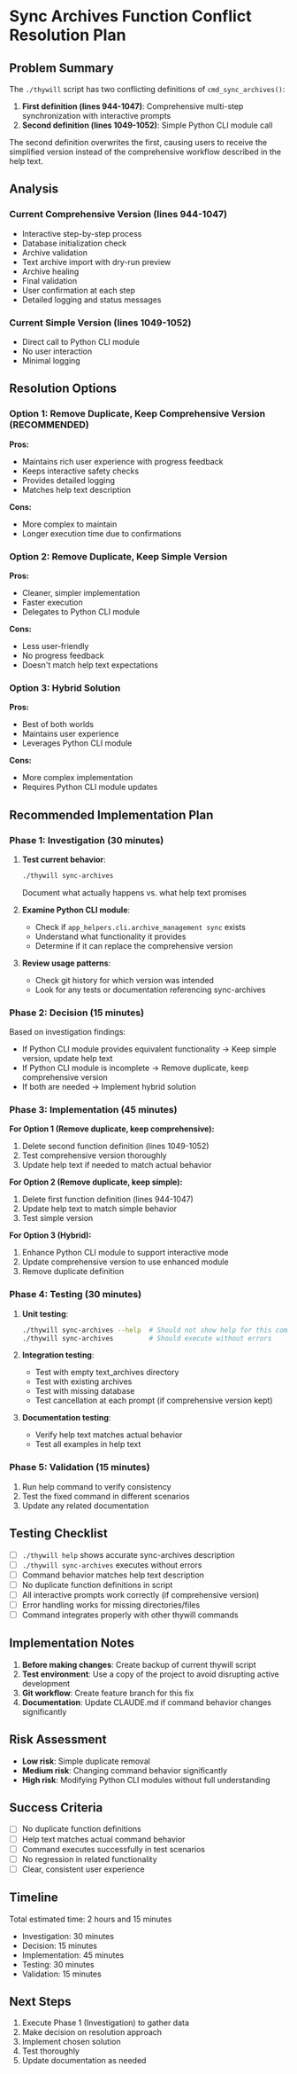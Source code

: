 # Sync Archives Function Conflict Resolution Plan

## Problem Summary

The `./thywill` script has two conflicting definitions of `cmd_sync_archives()`:

1. **First definition (lines 944-1047)**: Comprehensive multi-step synchronization with interactive prompts
2. **Second definition (lines 1049-1052)**: Simple Python CLI module call

The second definition overwrites the first, causing users to receive the simplified version instead of the comprehensive workflow described in the help text.

## Analysis

### Current Comprehensive Version (lines 944-1047)
- Interactive step-by-step process
- Database initialization check
- Archive validation
- Text archive import with dry-run preview
- Archive healing
- Final validation
- User confirmation at each step
- Detailed logging and status messages

### Current Simple Version (lines 1049-1052)
- Direct call to Python CLI module
- No user interaction
- Minimal logging

## Resolution Options

### Option 1: Remove Duplicate, Keep Comprehensive Version (RECOMMENDED)
**Pros:**
- Maintains rich user experience with progress feedback
- Keeps interactive safety checks
- Provides detailed logging
- Matches help text description

**Cons:**
- More complex to maintain
- Longer execution time due to confirmations

### Option 2: Remove Duplicate, Keep Simple Version
**Pros:**
- Cleaner, simpler implementation
- Faster execution
- Delegates to Python CLI module

**Cons:**
- Less user-friendly
- No progress feedback
- Doesn't match help text expectations

### Option 3: Hybrid Solution
**Pros:**
- Best of both worlds
- Maintains user experience
- Leverages Python CLI module

**Cons:**
- More complex implementation
- Requires Python CLI module updates

## Recommended Implementation Plan

### Phase 1: Investigation (30 minutes)
1. **Test current behavior**:
   ```bash
   ./thywill sync-archives
   ```
   Document what actually happens vs. what help text promises

2. **Examine Python CLI module**:
   - Check if `app_helpers.cli.archive_management sync` exists
   - Understand what functionality it provides
   - Determine if it can replace the comprehensive version

3. **Review usage patterns**:
   - Check git history for which version was intended
   - Look for any tests or documentation referencing sync-archives

### Phase 2: Decision (15 minutes)
Based on investigation findings:
- If Python CLI module provides equivalent functionality → Keep simple version, update help text
- If Python CLI module is incomplete → Remove duplicate, keep comprehensive version
- If both are needed → Implement hybrid solution

### Phase 3: Implementation (45 minutes)
**For Option 1 (Remove duplicate, keep comprehensive):**
1. Delete second function definition (lines 1049-1052)
2. Test comprehensive version thoroughly
3. Update help text if needed to match actual behavior

**For Option 2 (Remove duplicate, keep simple):**
1. Delete first function definition (lines 944-1047)
2. Update help text to match simple behavior
3. Test simple version

**For Option 3 (Hybrid):**
1. Enhance Python CLI module to support interactive mode
2. Update comprehensive version to use enhanced module
3. Remove duplicate definition

### Phase 4: Testing (30 minutes)
1. **Unit testing**:
   ```bash
   ./thywill sync-archives --help  # Should not show help for this command
   ./thywill sync-archives         # Should execute without errors
   ```

2. **Integration testing**:
   - Test with empty text_archives directory
   - Test with existing archives
   - Test with missing database
   - Test cancellation at each prompt (if comprehensive version kept)

3. **Documentation testing**:
   - Verify help text matches actual behavior
   - Test all examples in help text

### Phase 5: Validation (15 minutes)
1. Run help command to verify consistency
2. Test the fixed command in different scenarios
3. Update any related documentation

## Testing Checklist

- [ ] `./thywill help` shows accurate sync-archives description
- [ ] `./thywill sync-archives` executes without errors
- [ ] Command behavior matches help text description
- [ ] No duplicate function definitions in script
- [ ] All interactive prompts work correctly (if comprehensive version)
- [ ] Error handling works for missing directories/files
- [ ] Command integrates properly with other thywill commands

## Implementation Notes

1. **Before making changes**: Create backup of current thywill script
2. **Test environment**: Use a copy of the project to avoid disrupting active development
3. **Git workflow**: Create feature branch for this fix
4. **Documentation**: Update CLAUDE.md if command behavior changes significantly

## Risk Assessment

- **Low risk**: Simple duplicate removal
- **Medium risk**: Changing command behavior significantly
- **High risk**: Modifying Python CLI modules without full understanding

## Success Criteria

- [ ] No duplicate function definitions
- [ ] Help text matches actual command behavior
- [ ] Command executes successfully in test scenarios
- [ ] No regression in related functionality
- [ ] Clear, consistent user experience

## Timeline

Total estimated time: 2 hours and 15 minutes
- Investigation: 30 minutes
- Decision: 15 minutes  
- Implementation: 45 minutes
- Testing: 30 minutes
- Validation: 15 minutes

## Next Steps

1. Execute Phase 1 (Investigation) to gather data
2. Make decision on resolution approach
3. Implement chosen solution
4. Test thoroughly
5. Update documentation as needed